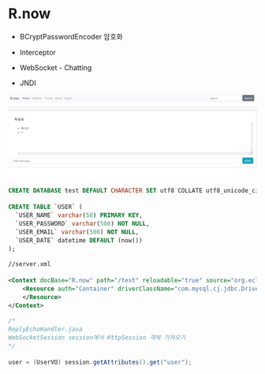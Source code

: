 # R.now

* BCryptPasswordEncoder 암호화

* Interceptor

* WebSocket - Chatting

* JNDI

  

![](./1.PNG)

```sql
CREATE DATABASE test DEFAULT CHARACTER SET utf8 COLLATE utf8_unicode_ci;

CREATE TABLE `USER` (
  `USER_NAME` varchar(50) PRIMARY KEY,
  `USER_PASSWORD` varchar(500) NOT NULL,
  `USER_EMAIL` varchar(500) NOT NULL,
  `USER_DATE` datetime DEFAULT (now())
);
```



```xml
//server.xml

<Context docBase="R.now" path="/test" reloadable="true" source="org.eclipse.jst.jee.server:R.now">
	<Resource auth="Container" driverClassName="com.mysql.cj.jdbc.Driver" name="jdbc/test" username="root" password="root" type="javax.sql.DataSource" url="jdbc:mysql://127.0.0.1:3306/test?serverTimezone=UTC">
	</Resource>
</Context>
```



```java
/*
ReplyEchoHandler.java
WebSocketSession session에서 HttpSession 객체 가져오기
*/

user = (UserVO) session.getAttributes().get("user");
```

